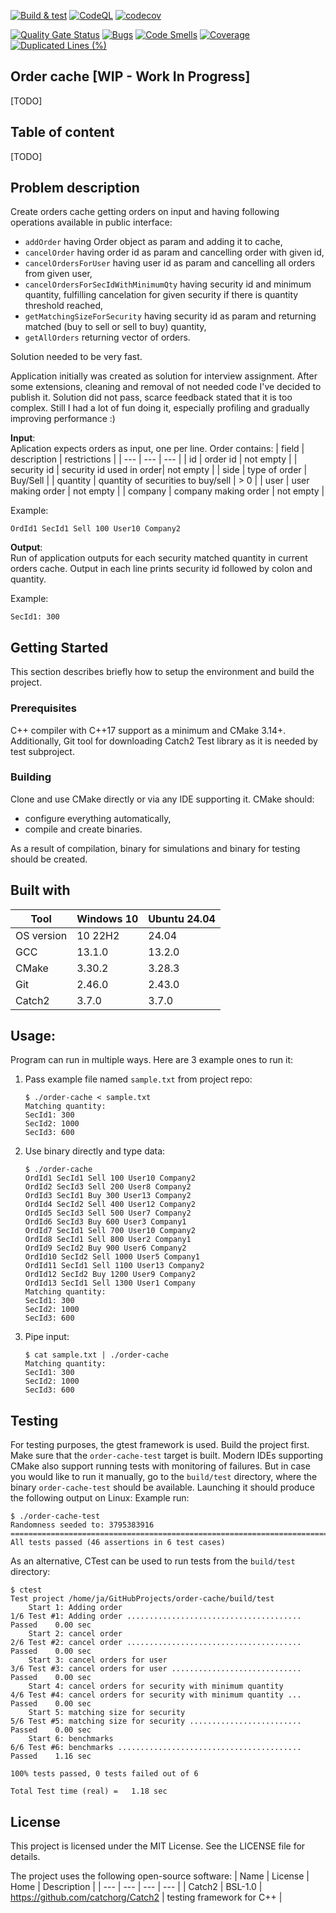 [![Build & test](https://github.com/przemek83/order-cache/actions/workflows/buld-and-test.yml/badge.svg)](https://github.com/przemek83/order-cache/actions/workflows/buld-and-test.yml)
[![CodeQL](https://github.com/przemek83/order-cache/actions/workflows/github-code-scanning/codeql/badge.svg)](https://github.com/przemek83/order-cache/actions/workflows/github-code-scanning/codeql)
[![codecov](https://codecov.io/gh/przemek83/order-cache/graph/badge.svg?token=WCCXX1G5SL)](https://codecov.io/gh/przemek83/order-cache)

[![Quality Gate Status](https://sonarcloud.io/api/project_badges/measure?project=przemek83_order-cache&metric=alert_status)](https://sonarcloud.io/summary/new_code?id=przemek83_order-cache)
[![Bugs](https://sonarcloud.io/api/project_badges/measure?project=przemek83_order-cache&metric=bugs)](https://sonarcloud.io/summary/new_code?id=przemek83_order-cache)
[![Code Smells](https://sonarcloud.io/api/project_badges/measure?project=przemek83_order-cache&metric=code_smells)](https://sonarcloud.io/summary/new_code?id=przemek83_order-cache)
[![Coverage](https://sonarcloud.io/api/project_badges/measure?project=przemek83_order-cache&metric=coverage)](https://sonarcloud.io/summary/new_code?id=przemek83_order-cache)
[![Duplicated Lines (%)](https://sonarcloud.io/api/project_badges/measure?project=przemek83_order-cache&metric=duplicated_lines_density)](https://sonarcloud.io/summary/new_code?id=przemek83_order-cache)

## Order cache [WIP - Work In Progress]
[TODO]

## Table of content
[TODO]

## Problem description
Create orders cache getting orders on input and having following operations available in public interface:
- `addOrder` having Order object as param and adding it to cache,
- `cancelOrder` having order id as param and cancelling order with given id,
- `cancelOrdersForUser` having user id as param and cancelling all orders from given user,
- `cancelOrdersForSecIdWithMinimumQty` having security id and minimum quantity, fulfilling cancelation for given security if there is quantity threshold reached,
- `getMatchingSizeForSecurity` having security id as param and returning matched (buy to sell or sell to buy) quantity,
- `getAllOrders` returning vector of orders.

Solution needed to be very fast.

Application initially was created as solution for interview assignment. After some extensions, cleaning and removal of not needed code I've decided to publish it. Solution did not pass, scarce feedback stated that it is too complex. Still I had a lot of fun doing it, especially profiling and gradually improving performance :)

**Input**:  
Aplication expects orders as input, one per line. Order contains:
| field | description | restrictions |
| --- | --- | --- |
| id | order id | not empty |
| security id | security id used in order| not empty |
| side | type of order | Buy/Sell |
| quantity | quantity of securities to buy/sell | > 0 |
| user | user making order | not empty |
| company | company making order | not empty |

Example:

    OrdId1 SecId1 Sell 100 User10 Company2

**Output**:  
Run of application outputs for each security matched quantity in current orders cache. Output in each line prints security id followed by colon and quantity.

Example:

    SecId1: 300

## Getting Started
This section describes briefly how to setup the environment and build the project.

### Prerequisites
C++ compiler with C++17 support as a minimum and CMake 3.14+. Additionally, Git tool for downloading Catch2 Test library as it is needed by test subproject.

### Building
Clone and use CMake directly or via any IDE supporting it. CMake should:

- configure everything automatically,
- compile and create binaries.

As a result of compilation, binary for simulations and binary for testing should be created.

## Built with
| Tool |  Windows 10 | Ubuntu 24.04 |
| --- | --- | --- |
| OS version | 10 22H2 | 24.04 |
| GCC | 13.1.0 | 13.2.0 |
| CMake | 3.30.2 | 3.28.3 |
| Git | 2.46.0 | 2.43.0 |
| Catch2 | 3.7.0 | 3.7.0 |

## Usage:  
Program can run in multiple ways. Here are 3 example ones to run it:
1. Pass example file named `sample.txt` from project repo:
    ```shell
    $ ./order-cache < sample.txt
    Matching quantity:
    SecId1: 300
    SecId2: 1000
    SecId3: 600
    ```
2. Use binary directly and type data:
    ```shell
    $ ./order-cache
    OrdId1 SecId1 Sell 100 User10 Company2
    OrdId2 SecId3 Sell 200 User8 Company2
    OrdId3 SecId1 Buy 300 User13 Company2
    OrdId4 SecId2 Sell 400 User12 Company2
    OrdId5 SecId3 Sell 500 User7 Company2
    OrdId6 SecId3 Buy 600 User3 Company1
    OrdId7 SecId1 Sell 700 User10 Company2
    OrdId8 SecId1 Sell 800 User2 Company1
    OrdId9 SecId2 Buy 900 User6 Company2
    OrdId10 SecId2 Sell 1000 User5 Company1
    OrdId11 SecId1 Sell 1100 User13 Company2
    OrdId12 SecId2 Buy 1200 User9 Company2
    OrdId13 SecId1 Sell 1300 User1 Company
    Matching quantity:
    SecId1: 300
    SecId2: 1000
    SecId3: 600
    ```
3. Pipe input:
    ```shell
    $ cat sample.txt | ./order-cache 
    Matching quantity:
    SecId1: 300
    SecId2: 1000
    SecId3: 600
    ```
## Testing
For testing purposes, the gtest framework is used. Build the project first. Make sure that the `order-cache-test` target is built. Modern IDEs supporting CMake also support running tests with monitoring of failures. But in case you would like to run it manually, go to the `build/test` directory, where the⁣ binary `order-cache-test` should be available. Launching it should produce the following output on Linux:
Example run:
```
$ ./order-cache-test
Randomness seeded to: 3795383916
===============================================================================
All tests passed (46 assertions in 6 test cases)
```
As an alternative, CTest can be used to run tests from the `build/test` directory:

    $ ctest
    Test project /home/ja/GitHubProjects/order-cache/build/test
        Start 1: Adding order
    1/6 Test #1: Adding order .......................................   Passed    0.00 sec
        Start 2: cancel order
    2/6 Test #2: cancel order .......................................   Passed    0.00 sec
        Start 3: cancel orders for user
    3/6 Test #3: cancel orders for user .............................   Passed    0.00 sec
        Start 4: cancel orders for security with minimum quantity
    4/6 Test #4: cancel orders for security with minimum quantity ...   Passed    0.00 sec
        Start 5: matching size for security
    5/6 Test #5: matching size for security .........................   Passed    0.00 sec
        Start 6: benchmarks
    6/6 Test #6: benchmarks .........................................   Passed    1.16 sec

    100% tests passed, 0 tests failed out of 6

    Total Test time (real) =   1.18 sec

## License
This project is licensed under the MIT License. See the LICENSE file for details.

The project uses the following open-source software:
| Name | License | Home | Description |
| --- | --- | --- | --- |
| Catch2 | BSL-1.0 | https://github.com/catchorg/Catch2 | testing framework for C++ |